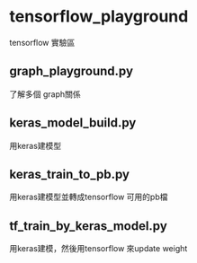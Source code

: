 # tensorflow_playground
tensorflow 實驗區

## graph_playground.py
了解多個 graph關係

## keras_model_build.py
用keras建模型

## keras_train_to_pb.py
用keras建模型並轉成tensorflow 可用的pb檔

## tf_train_by_keras_model.py
用keras建模，然後用tensorflow 來update weight
